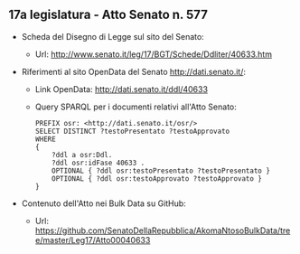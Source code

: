 ## 17a legislatura - Atto Senato n. 577 ##

* Scheda del Disegno di Legge sul sito del Senato:
	* Url: http://www.senato.it/leg/17/BGT/Schede/Ddliter/40633.htm

* Riferimenti al sito OpenData del Senato http://dati.senato.it/:
	* Link OpenData: http://dati.senato.it/ddl/40633
	* Query SPARQL per i documenti relativi all'Atto Senato:

        ```
        PREFIX osr: <http://dati.senato.it/osr/>  
		SELECT DISTINCT ?testoPresentato ?testoApprovato  
		WHERE  
		{  
		    ?ddl a osr:Ddl.  
		    ?ddl osr:idFase 40633 .  
		    OPTIONAL { ?ddl osr:testoPresentato ?testoPresentato }  
		    OPTIONAL { ?ddl osr:testoApprovato ?testoApprovato }  
		}
		```
* Contenuto dell'Atto nei Bulk Data su GitHub:
    * Url: https://github.com/SenatoDellaRepubblica/AkomaNtosoBulkData/tree/master/Leg17/Atto00040633		
